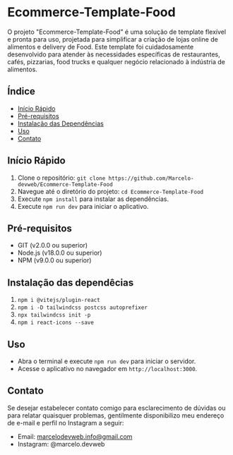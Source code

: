 # Ecommerce-Template-Food

 O projeto "Ecommerce-Template-Food" é uma solução de template flexível e pronta para uso, projetada para simplificar a criação de lojas online de alimentos e delivery de Food. Este template foi cuidadosamente desenvolvido para atender às necessidades específicas de restaurantes, cafés, pizzarias, food trucks e qualquer negócio relacionado à indústria de alimentos.

## Índice

- [Início Rápido](#início-rápido)
- [Pré-requisitos](#pré-requisitos)
- [Instalação das Dependências](#instalação-das-dependencias)
- [Uso](#uso)
- [Contato](#contato)

## Início Rápido

1. Clone o repositório: `git clone https://github.com/Marcelo-devweb/Ecommerce-Template-Food`
2. Navegue até o diretório do projeto: `cd Ecommerce-Template-Food`
3. Execute `npm install` para instalar as dependências.
4. Execute `npm run dev` para iniciar o aplicativo.

## Pré-requisitos

- GIT (v2.0.0 ou superior)
- Node.js (v18.0.0 ou superior)
- NPM (v9.0.0 ou superior)

## Instalação das dependêcias

1. `npm i @vitejs/plugin-react`
2. `npm i -D tailwindcss postcss autoprefixer`
3. `npx tailwindcss init -p`
4. `npm i react-icons --save`

## Uso

- Abra o terminal e execute `npm run dev` para iniciar o servidor.
- Acesse o aplicativo no navegador em `http://localhost:3000`.

## Contato

Se desejar estabelecer contato comigo para esclarecimento de dúvidas ou para relatar quaisquer problemas, gentilmente disponibilizo meu endereço de e-mail e perfil no Instagram a seguir:

- Email: marcelodevweb.info@gmail.com
- Instagram: @marcelo.devweb